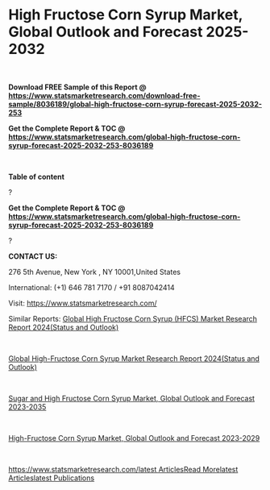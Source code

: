 <h1>High Fructose Corn Syrup Market, Global Outlook and Forecast 2025-2032</h1><br/><p><strong>Download FREE Sample of this Report @ <a href="https://www.statsmarketresearch.com/download-free-sample/8036189/global-high-fructose-corn-syrup-forecast-2025-2032-253">https://www.statsmarketresearch.com/download-free-sample/8036189/global-high-fructose-corn-syrup-forecast-2025-2032-253</a></strong></p>
 
 
 
 <div><b>Get the Complete Report & TOC @ <a href="https://www.statsmarketresearch.com/global-high-fructose-corn-syrup-forecast-2025-2032-253-8036189">https://www.statsmarketresearch.com/global-high-fructose-corn-syrup-forecast-2025-2032-253-8036189</a></b></div>
 
 
 
 <p><br />
 
 <b>Table of content</b></p>
 
 
 
 <p>? </p>
 
 
 
 <div><b>Get the Complete Report & TOC @ <a href="https://www.statsmarketresearch.com/global-high-fructose-corn-syrup-forecast-2025-2032-253-8036189">https://www.statsmarketresearch.com/global-high-fructose-corn-syrup-forecast-2025-2032-253-8036189</a></b></div>
 
 
 
 <p>? </p>
 
 
 
 <p><b>CONTACT US:</b><br />
 
 276 5th Avenue, New York , NY 10001,United States<br />
 
 International: (+1) 646 781 7170 / +91 8087042414<br />
 
 Visit: <a href="https://www.statsmarketresearch.com/">https://www.statsmarketresearch.com/</a><br />
 
 Similar Reports: <a href="https://www.statsmarketresearch.com/global-high-fructose-corn-syrup-forecast-2025-2032-253-8036189">Global High Fructose Corn Syrup (HFCS) Market Research Report 2024(Status and Outlook)</a><br />
 
 <br />
 
 <a href="https://www.statsmarketresearch.com/global-high-fructose-corn-syrup-forecast-2025-2032-253-8036189">Global High-Fructose Corn Syrup Market Research Report 2024(Status and Outlook)</a><br />
 
 <br />
 
 <a href="https://www.statsmarketresearch.com/global-high-fructose-corn-syrup-forecast-2025-2032-253-8036189">Sugar and High Fructose Corn Syrup Market, Global Outlook and Forecast 2023-2035</a><br />
 
 <br />
 
 <a href="https://www.statsmarketresearch.com/global-high-fructose-corn-syrup-forecast-2025-2032-253-8036189">High-Fructose Corn Syrup Market, Global Outlook and Forecast 2023-2029</a><br />
 
 <br />
 
 <a href="https://gyeongbokgung.com">https://www.statsmarketresearch.com/</a><a href="https://hallyeomaritime.com">latest Articles</a><a href="https://jingwansa.com">Read More</a><a href="https://nguoiviet.jp/">latest Articles</a><a href="https://www.intelmarketresearch.com/">latest Publications</a></p>